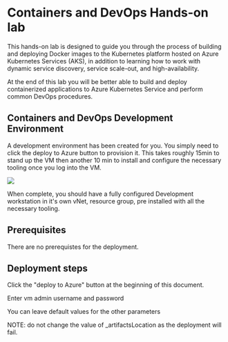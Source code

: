 # Containers and DevOps Hands-on lab
This hands-on lab is designed to guide you through the process of building and deploying Docker images to the Kubernetes platform hosted on Azure Kubernetes Services (AKS), in addition to learning how to work with dynamic service discovery, service scale-out, and high-availability.

At the end of this lab you will be better able to build and deploy containerized applications to Azure Kubernetes Service and perform common DevOps procedures.

## Containers and DevOps Development Environment
A development environment has been created for you.  You simply need to click the deploy to Azure button to provision it.  This takes roughly 15min to stand up the VM then another 10 min to install and configure the necessary tooling once you log into the VM.

<a href="https://portal.azure.com/#create/Microsoft.Template/uri/https%3A%2F%2Fraw.githubusercontent.com%2Fkarlrissland%2FMCW%2DContainers%2Dand%2DDevOps%2Fmaster%2FHands%2Don%20lab%2FEnvironments%2FWorkshopEnv.json" target="_blank">
    <img src="http://azuredeploy.net/deploybutton.png"/>
</a>

When complete, you should have a fully configured Development workstation in it's own vNet, resource group, pre installed with all the necessary tooling.

## Prerequisites

There are no prerequistes for the deployment.

## Deployment steps

Click the "deploy to Azure" button at the beginning of this document.

Enter vm admin username and password

You can leave default values for the other parameters

NOTE: do not change the value of _artifactsLocation as the deployment will fail.